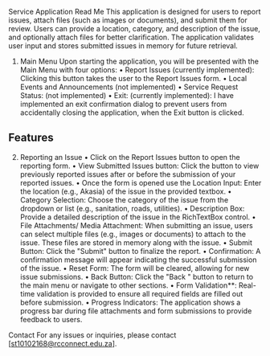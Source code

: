 Service Application Read Me
This application is designed for users to report issues, attach files (such as images or documents), and submit them for review. Users can provide a location, category, and description of the issue, and optionally attach files for better clarification. The application validates user input and stores submitted issues in memory for future retrieval.
1.	Main Menu
Upon starting the application, you will be presented with the Main Menu with four options:
•	Report Issues (currently implemented): Clicking this button takes the user to the Report Issues form.
•	Local Events and Announcements (not implemented)
•	Service Request Status: (not implemented)
•	Exit: (currently implemented): I have implemented an exit confirmation dialog to prevent users from accidentally closing the application, when the Exit button is clicked.
## Features
2.	Reporting an Issue
•	Click on the Report Issues button to open the reporting form.
•	View Submitted Issues button: Click the button to view previously reported issues after or before the submission of your reported issues.
•	Once the form is opened use the Location Input: Enter the location (e.g., Akasia) of the issue in the provided textbox.
•	Category Selection: Choose the category of the issue from the dropdown or list (e.g., sanitation, roads, utilities).
•	Description Box: Provide a detailed description of the issue in the RichTextBox control.
•	File Attachments/ Media Attachment: When submitting an issue, users can select multiple files (e.g., images or documents) to attach to the issue. These files are stored in memory along with the issue.
•	Submit Button: Click the "Submit" button to finalize the report.
•	Confirmation: A confirmation message will appear indicating the successful submission of the issue.
•	Reset Form: The form will be cleared, allowing for new issue submissions.
•	Back Button: Click the "Back " button to return to the main menu or navigate to other sections.
•	Form Validation**: Real-time validation is provided to ensure all required fields are filled out before submission. 
•	Progress Indicators: The application shows a progress bar during file attachments and form submissions to provide feedback to users.

Contact
For any issues or inquiries, please contact [st10102168@rcconnect.edu.za].

